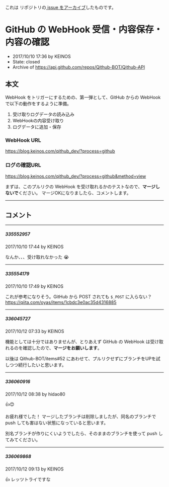 これは  リポジトリの[ issue をアーカイブ]()したものです。

# GitHub の WebHook 受信・内容保存・内容の確認

- 2017/10/10 17:36 by KEINOS
- State: closed
- Archive of https://api.github.com/repos/Qithub-BOT/Qithub-API

## 本文

WebHook をトリガーにするための、第一弾として、GitHub からの WebHook で以下の動作をするように準備。

1. 受け取りログデータの読み込み
2. WebHookの内容受け取り
3. ログデータに追加・保存

### WebHook URL
https://blog.keinos.com/qithub_dev/?process=github

### ログの確認URL
https://blog.keinos.com/qithub_dev/?process=github&method=view

まずは、このプルリクの WebHook を受け取れるかのテストなので、**マージしないで**ください。
マージOKになりましたら、コメントします。


-----

## コメント

-----

##### 335552957

2017/10/10 17:44 by KEINOS

なんか、、、受け取れなかった 😭 

-----

##### 335554179

2017/10/10 17:49 by KEINOS

これが参考になりそう。GitHub から POST されても `$_POST` に入らない？
https://qiita.com/oyas/items/1cbdc3e0ac35d4316885


-----

##### 336045727

2017/10/12 07:33 by KEINOS

機能としては十分ではありませんが、とりあえず GitHub の WebHook は受け取れるのを確認したので、**マージをお願いします**。

以後は Qithub-BOT/items#52 にあわせて、プルリクせずにブランチをUPを試しつつ続行したいと思います。

-----

##### 336060916

2017/10/12 08:38 by hidao80

👍😊

お疲れ様でした！ マージしたブランチは削除しましたが、同名のブランチで  push しても害はない状態になっていると思います。

別名ブランチが作りにくいようでしたら、そのままのブランチを使って push  してみてください。

-----

##### 336069868

2017/10/12 09:13 by KEINOS

👍 レッツトライですな
